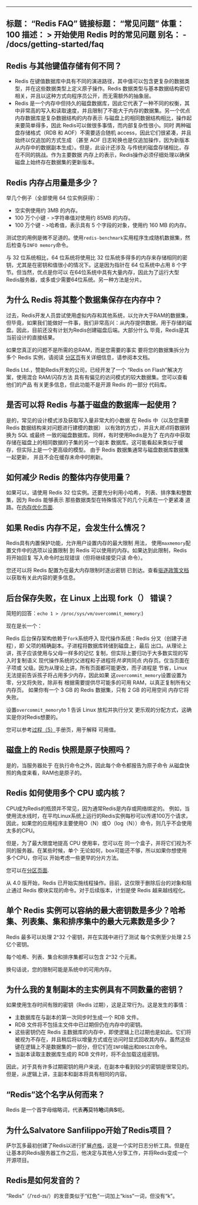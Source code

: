***

## 标题： “Redis FAQ”&#xA;链接标题： “常见问题”&#xA;体重： 100&#xA;描述： >&#xA;开始使用 Redis 时的常见问题&#xA;别名：&#xA;\- /docs/getting-started/faq

## Redis 与其他键值存储有何不同？

*   Redis 在键值数据库中具有不同的演进路径，其中值可以包含更复杂的数据类型，并在这些数据类型上定义原子操作。Redis 数据类型与基本数据结构密切相关，并且以这种方式向程序员公开，而无需额外的抽象层。
*   Redis 是一个内存中但持久的磁盘数据库，因此它代表了一种不同的权衡，其中非常高的写入和读取速度，并且限制了不能大于内存的数据集。另一个优点
    内存数据库是复杂数据结构的内存表示
    与磁盘上的相同数据结构相比，操作起来要简单得多，因此
    Redis可以做很多事情，而内部复杂性很小。同时
    两种磁盘存储格式（RDB 和 AOF）不需要适合随机
    access，因此它们很紧凑，并且始终以仅追加的方式生成
    （甚至 AOF 日志轮换也是仅追加操作，因为新版本
    从内存中的数据副本生成）。但是，此设计还涉及
    与传统的磁盘存储相比，存在不同的挑战。作为主要数据
    内存上的表示，Redis操作必须仔细处理以确保
    磁盘上始终存在数据集的更新版本。

## Redis 内存占用量是多少？

举几个例子（全部使用 64 位实例获得）：

*   空实例使用约 3MB 的内存。
*   100 万个小键 - >字符串值对使用约 85MB 的内存。
*   100 万个键 - >哈希值，表示具有 5 个字段的对象，使用约 160 MB 的内存。

测试您的用例是微不足道的。使用`redis-benchmark`实用程序生成随机数据集，然后检查与`INFO memory`命令。

与 32 位系统相比，64 位系统将使用比 32 位系统多得多的内存来存储相同的密钥，尤其是在密钥和值很小的情况下。这是因为指针在 64 位系统中占用 8 个字节。但当然，优点是你可以
在64位系统中具有大量内存，因此为了运行大型Redis服务器，或多或少需要64位系统。另一种方法是分片。

## 为什么 Redis 将其整个数据集保存在内存中？

过去，Redis开发人员尝试使用虚拟内存和其他系统，以允许大于RAM的数据集，但毕竟，如果我们能做好一件事，我们非常高兴：从内存提供数据，用于存储的磁盘。因此，目前还没有计划为Redis创建磁盘后端。大部分什么
毕竟，Redis是其当前设计的直接结果。

如果您真正的问题不是所需的总RAM，而是您需要的事实
要将您的数据集拆分为多个 Redis 实例，请阅读
[分区页](/topics/partitioning)有关详细信息，请参阅本文档。

Redis Ltd.，赞助Redis开发的公司，已经开发了一个
“Redis on Flash”解决方案，使用混合 RAM/闪存方法
具有有偏见的访问模式的较大数据集。您可以查看他们的产品
有关更多信息，但此功能不是开源 Redis 的一部分
代码库。

## 是否可以将 Redis 与基于磁盘的数据库一起使用？

是的，常见的设计模式涉及获取写入量非常大的小数据
在 Redis 中（以及您需要 Redis 数据结构来对问题进行建模的数据）
以有效的方式），并且大*斑点*将数据转换为 SQL 或最终
一致的磁盘数据库。同样，有时使用Redis是为了
在内存中获取存储在磁盘上的相同数据的子集的另一个副本
数据库。这可能看起来类似于缓存，但实际上是一个更高级的模型。
由于 Redis 数据集通常与磁盘数据库数据集一起更新，
并且不会在缓存未命中时刷新。

## 如何减少 Redis 的整体内存使用量？

如果可以，请使用 Redis 32 位实例。还要充分利用小哈希，
列表、排序集和整数集，因为 Redis 能够表示
那些数据类型在特殊情况下的几个元素在一个更紧凑
道路。在[内存优化页面](/topics/memory-optimization).

## 如果 Redis 内存不足，会发生什么情况？

Redis具有内置保护功能，允许用户设置内存的最大限制
用法， 使用`maxmemory`配置文件中的选项以设置限制
到 Redis 可以使用的内存。如果达到此限制，Redis 将开始回复
写入命令时出现错误（但将继续接受只读
命令）。

您还可以将 Redis 配置为在最大内存限制时逐出密钥
已到达。查看[驱逐政策文档](/docs/manual/eviction/)以获取有关此内容的更多信息。

## 后台保存失败，在 Linux 上出现 fork（） 错误？

简短的回答：`echo 1 > /proc/sys/vm/overcommit_memory`:)

现在是长一个：

Redis 后台保存架构依赖于`fork`系统呼入
现代操作系统：Redis 分叉（创建子进程），即
父项的精确副本。子进程将数据库转储到磁盘上，最后
出口。从理论上讲，孩子应该使用与父母一样多的记忆
复制，但实际上要归功于大多数实现的写入时复制语义
现代操作系统的父进程和子进程将*共享*共同点
内存页。仅当页面在子项或
父级。因为从理论上讲，所有页面都可能更改，而子进程是
节省，Linux无法提前告诉孩子将占用多少内存，因此如果
这`overcommit_memory`设置设置为零，分叉将失败，除非有
根据需要提供尽可能多的可用 RAM，以真正复制所有父内存页。
如果你有一个 3 GB 的 Redis 数据集，只有 2 GB 的可用空间
内存它将失败。

设置`overcommit_memory`to 1 告诉 Linux 放松并执行分叉
更乐观的分配方式，这确实是你对Redis想要的。

您可以参考[过程（5）][proc5]手册页，用于解释
可用值。

[proc5]: http://man7.org/linux/man-pages/man5/proc.5.html

## 磁盘上的 Redis 快照是原子快照吗？

是的，当服务器处于
在执行命令之外，因此每个命令都报告为原子命令
从磁盘快照的角度来看，RAM也是原子的。

## Redis 如何使用多个 CPU 或内核？

CPU成为Redis的瓶颈并不常见，因为通常Redis是内存或网络绑定的。
例如，当使用流水线时，在平均Linux系统上运行的Redis实例每秒可以传递100万个请求，因此，如果您的应用程序主要使用O（N）或O（log（N））命令，则几乎不会使用太多的CPU。

但是，为了最大限度地提高 CPU 使用率，您可以在
同一个盒子，并将它们视为不同的服务器。在某些时候，单个
无论如何，box可能还不够，所以如果你想使用多个CPU，你可以
开始考虑一些更早的分片方法。

您可以在[分区页面](/topics/partitioning).

从 4.0 版开始，Redis 已开始实施线程操作。目前，这仅限于删除后台的对象和阻止通过 Redis 模块实现的命令。对于后续版本，计划是使 Redis 越来越线程化。

## 单个 Redis 实例可以容纳的最大密钥数是多少？哈希集、列表集、集和排序集中的最大元素数是多少？

Redis 最多可以处理 2^32 个密钥，并在实践中进行了测试
每个实例至少处理 2.5 亿个密钥。

每个哈希、列表、集合和排序集都可以包含 2^32 个元素。

换句话说，您的限制可能是系统中的可用内存。

## 为什么我的复制副本的主实例具有不同数量的密钥？

如果使用生存时间有限的密钥（Redis 过期），这是正常行为。这是发生的事情：

*   主数据库在与副本的第一次同步时生成一个 RDB 文件。
*   RDB 文件将不包括主文件中已过期但仍在内存中的密钥。
*   这些密钥仍在 Redis 主数据库的内存中，即使逻辑上已过期也是如此。它们将被视为不存在，并且稍后将以增量方式或在访问时显式回收其内存。虽然这些键在逻辑上不是数据集的一部分，但它们在`INFO`输出和`DBSIZE`命令。
*   当副本读取主数据库生成的 RDB 文件时，将不会加载这组密钥。

因此，对于具有许多过期密钥的用户来说，在副本中看到较少的密钥是很常见的。但是，从逻辑上讲，主副本和副本将具有相同的内容。

## “Redis”这个名字从何而来？

Redis 是一个首字母缩略词，代表**再**莫特**地**词典**S**呃。

## 为什么Salvatore Sanfilippo开始了Redis项目？

萨尔瓦多最初创建了Redis以进行扩展[卢格](https://github.com/antirez/lloogg)，这是一个实时日志分析工具。但是在让基本的Redis服务器工作之后，他决定与其他人分享工作，并将Redis变成一个开源项目。

## Redis是如何发音的？

“Redis”（/ˈrɛd-ɪs/）的发音类似于“红色”一词加上“kiss”一词，但没有“k”。

